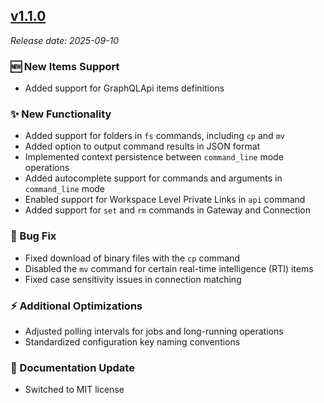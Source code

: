 ## [v1.1.0](https://pypi.org/project/ms-fabric-cli/1.1.0/)

*Release date: 2025-09-10*

### 🆕 New Items Support

* Added support for GraphQLApi items definitions

### ✨ New Functionality

* Added support for folders in `fs` commands, including `cp` and `mv`
* Added option to output command results in JSON format
* Implemented context persistence between `command_line` mode operations
* Added autocomplete support for commands and arguments in `command_line` mode
* Enabled support for Workspace Level Private Links in `api` command
* Added support for `set` and `rm` commands in Gateway and Connection

### 🔧 Bug Fix

* Fixed download of binary files with the `cp` command
* Disabled the `mv` command for certain real-time intelligence (RTI) items
* Fixed case sensitivity issues in connection matching

### ⚡ Additional Optimizations

* Adjusted polling intervals for jobs and long-running operations
* Standardized configuration key naming conventions

### 📝 Documentation Update

* Switched to MIT license